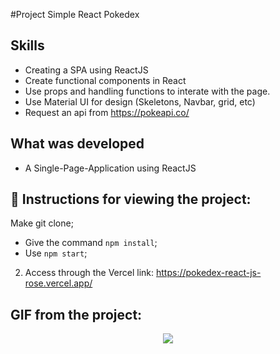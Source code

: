#Project Simple React Pokedex

## Skills

- Creating a SPA using ReactJS
- Create functional components in React
- Use props and handling functions to interate with the page. 
- Use Material UI for design (Skeletons, Navbar, grid, etc)
- Request an api from https://pokeapi.co/


## What was developed

- A Single-Page-Application using ReactJS

## :dart: Instructions for viewing the project:

 Make git clone;

  - Give the command `npm install`;
  - Use `npm start`;

2. Access through the Vercel link: https://pokedex-react-js-rose.vercel.app/

## GIF from the project:
<p align="center">
  <img  src="https://user-images.githubusercontent.com/47367373/188731217-3f1a0078-814a-40ec-a4ec-f59299613478.gif"
lt="Pokedex React App"/>
</p>
